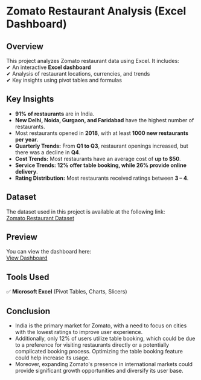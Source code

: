 # Zomato Restaurant Analysis (Excel Dashboard)

## Overview  
This project analyzes Zomato restaurant data using Excel. It includes:  
✔ An interactive **Excel dashboard**  
✔ Analysis of restaurant locations, currencies, and trends  
✔ Key insights using pivot tables and formulas  

## Key Insights  
- **91% of restaurants** are in India.
- **New Delhi, Noida, Gurgaon, and Faridabad** have the highest number of restaurants.
- Most restaurants opened in **2018**, with at least **1000 new restaurants per year**.
- **Quarterly Trends:** From **Q1 to Q3**, restaurant openings increased, but there was a decline in **Q4**.
- **Cost Trends:** Most restaurants have an average cost of **up to $50**.
- **Service Trends:** **12% offer table booking, while 26% provide online delivery**.
- **Rating Distribution:** Most restaurants received ratings between **3 – 4**.

## Dataset
The dataset used in this project is available at the following link:  
[Zomato Restaurant Dataset](https://github.com/tanvirs2208/zomato_restaurant_analysis/blob/main/Zomato_original_dataset.xlsx)

## Preview
You can view the dashboard here:  
[View Dashboard](https://github.com/tanvirs2208/zomato_restaurant_analysis/blob/main/zomato_dashboard.png)

## Tools Used  
✅ **Microsoft Excel** (Pivot Tables, Charts, Slicers)  

## Conclusion
- India is the primary market for Zomato, with a need to focus on cities with the lowest ratings to improve user experience. 
- Additionally, only 12% of users utilize table booking, which could be due to a preference for visiting restaurants directly or a potentially complicated booking process. Optimizing the table booking feature could help increase its usage.
- Moreover, expanding Zomato's presence in international markets could provide significant growth opportunities and diversify its user base.
